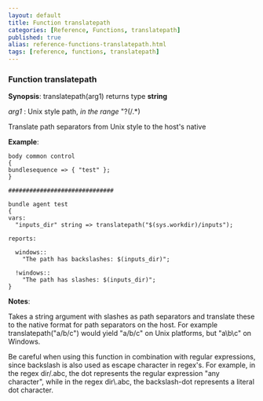 ```yaml
---
layout: default
title: Function translatepath
categories: [Reference, Functions, translatepath]
published: true
alias: reference-functions-translatepath.html
tags: [reference, functions, translatepath]
---
```


### Function translatepath

**Synopsis**: translatepath(arg1) returns type **string**

  
 *arg1* : Unix style path, *in the range* "?(/.\*)   

Translate path separators from Unix style to the host's native

**Example**:  
   

```cf3
body common control
{
bundlesequence => { "test" };
}

##############################

bundle agent test
{
vars:
  "inputs_dir" string => translatepath("$(sys.workdir)/inputs");

reports:

  windows::
    "The path has backslashes: $(inputs_dir)";

  !windows::
    "The path has slashes: $(inputs_dir)";
}
```

**Notes**:  
   

Takes a string argument with slashes as path separators and translate
these to the native format for path separators on the host. For example
translatepath("a/b/c") would yield "a/b/c" on Unix platforms, but
"a\\b\\c" on Windows.

Be careful when using this function in combination with regular
expressions, since backslash is also used as escape character in
regex's. For example, in the regex dir/.abc, the dot represents the
regular expression "any character", while in the regex dir\\.abc, the
backslash-dot represents a literal dot character.

